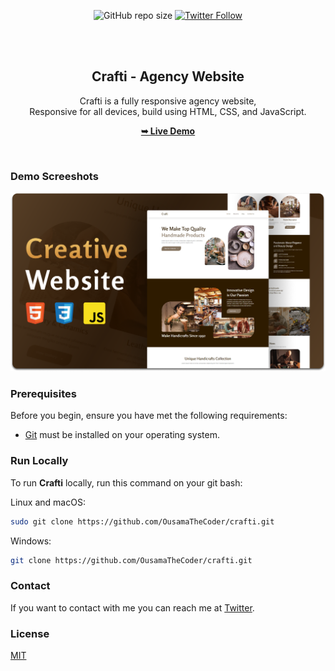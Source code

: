<div align="center">
  
  ![GitHub repo size](https://img.shields.io/github/repo-size/OusamaTheCoder/crafti)
  [![Twitter Follow](https://img.shields.io/twitter/follow/OusamaTheCoder?style=social)](https://twitter.com/intent/follow?screen_name=OusamaCodeCraft)
  

  <br/>
  <br/>

  <h2 align="center">Crafti - Agency Website</h2>

  Crafti is a fully responsive agency website, <br />Responsive for all devices, build using HTML, CSS, and JavaScript.

  <a href="https://ousamathecoder.github.io/Crati-Handmade/"><strong>➥ Live Demo</strong></a>

</div>
<br/>

### Demo Screeshots

![Crafti Desktop Demo](./readme-images/desktop.png "Desktop Demo")

### Prerequisites

Before you begin, ensure you have met the following requirements:

* [Git](https://git-scm.com/downloads "Download Git") must be installed on your operating system.

### Run Locally

To run **Crafti** locally, run this command on your git bash:

Linux and macOS:

```bash
sudo git clone https://github.com/OusamaTheCoder/crafti.git
```

Windows:

```bash
git clone https://github.com/OusamaTheCoder/crafti.git
```

### Contact

If you want to contact with me you can reach me at [Twitter](https://www.twitter.com/OusamaCodeCraft).

### License

[MIT](https://choosealicense.com/licenses/mit/)
